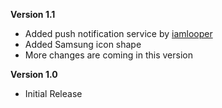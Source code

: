**Version 1.1**
- Added push notification service by [iamlooper](https://github.com/iamlooper)
- Added Samsung icon shape
- More changes are coming in this version

**Version 1.0**
- Initial Release